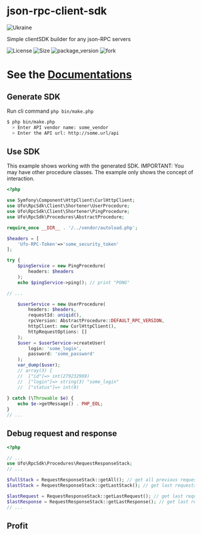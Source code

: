 # json-rpc-client-sdk
![Ukraine](https://img.shields.io/badge/%D0%A1%D0%BB%D0%B0%D0%B2%D0%B0-%D0%A3%D0%BA%D1%80%D0%B0%D1%97%D0%BD%D1%96-yellow?labelColor=blue)

Simple clientSDK builder for any json-RPC servers

![License](https://img.shields.io/badge/license-MIT-green?labelColor=7b8185) 
![Size](https://img.shields.io/github/repo-size/ufo-tech/json-rpc-client-sdk?label=Size%20of%20the%20repository) 
![package_version](https://img.shields.io/github/v/tag/ufo-tech/json-rpc-client-sdk?color=blue&label=Latest%20Version&logo=Packagist&logoColor=white&labelColor=7b8185) 
![fork](https://img.shields.io/github/forks/ufo-tech/json-rpc-client-sdk?color=green&logo=github&style=flat)

# See the [Documentations](https://docs.ufo-tech.space/bin/view/docs/JsonRpcClientSdk/?language=en)
## Generate SDK 
Run cli command ``` php bin/make.php ```

``` bash
$ php bin/make.php
  > Enter API vendor name: some_vendor
  > Enter the API url: http://some.url/api
```

## Use SDK
This example shows working with the generated SDK.
IMPORTANT: You may have other procedure classes. The example only shows the concept of interaction.
```php
<?php

use Symfony\Component\HttpClient\CurlHttpClient;
use Ufo\RpcSdk\Client\Shortener\UserProcedure;
use Ufo\RpcSdk\Client\Shortener\PingProcedure;
use Ufo\RpcSdk\Procedures\AbstractProcedure;

require_once __DIR__ . '/../vendor/autoload.php';

$headers = [
    'Ufo-RPC-Token'=>'some_security_token'
];

try {
    $pingService = new PingProcedure(
        headers: $headers
    );
    echo $pingService->ping(); // print "PONG"

// ...

    $userService = new UserProcedure(
        headers: $headers,
        requestId: uniqid(), 
        rpcVersion: AbstractProcedure::DEFAULT_RPC_VERSION,
        httpClient: new CurlHttpClient(),
        httpRequestOptions: []
    );
    $user = $userService->createUser(
        login: 'some_login', 
        password: 'some_password'
    );
    var_dump($user);
    // array(3) {
    //  ["id"]=> int(279232969)
    //  ["login"]=> string(3) "some_login"
    //  ["status"]=> int(0)
    
} catch (\Throwable $e) {
    echo $e->getMessage() . PHP_EOL;
}
// ...

```
## Debug request and response

```php
<?php

// ...
use Ufo\RpcSdk\Procedures\RequestResponseStack;
// ...

$fullStack = RequestResponseStack::getAll(); // get all previous requests and responses
$lastStack = RequestResponseStack::getLastStack(); // get last requests and responses

$lastRequest = RequestResponseStack::getLastRequest(); // get last request
$lastResponse = RequestResponseStack::getLastResponse(); // get last response
// ...

```

## Profit